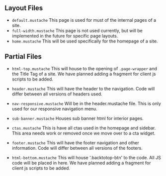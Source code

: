 ## Layout Files

* `default.mustache`
This page is used for must of the internal pages of a site.
* `full-width.mustache`
This page is not used currently, but will be implemented in the future for specific page layouts.
* `home.mustache`
This will be used specifically for the homepage of a site.

## Partial Files

* `html-top.mustache`
This will house <html> to the opening of `.page-wrapper` and the Title Tag of a site. We have planned adding a fragment for client js scripts to be added. 

* `header.mustache`
This will have the header to the navigation. Code will differ between all versions of headers used.

* `nav-responsive.mustache`
Will be in the header.mustache file. This is only used for our responsive navigation menu.

* `sub-banner.mustache`
Houses sub banner html for interior pages.

* `ctas.mustache`
This is have all ctas used in the homepage and sidebar. This area needs work or removed once we move over to a cta widget.

* `footer.mustache`
This will have the footer navigation and other information. Code will differ between all versions of the footers.

* `html-bottom.mustache`
This will house '.backtotop-btn' to the </html> code. All JS code will be placed in here. We have planned adding a fragment for client js scripts to be added.
